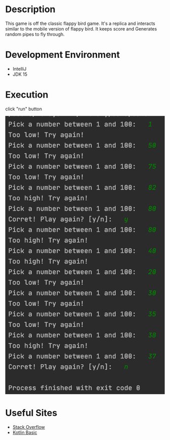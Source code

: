 # Description
This game is off the classic flappy bird game. It's a replica and interacts similar to the mobile version of flappy bird. It keeps score and Generates random pipes to fly through.

# Development Environment
* IntelliJ
* JDK 15

# Execution
click "run" button

![alt text](program_running.png)

# Useful Sites
* [Stack Overflow](https://stackoverflow.com)
* [Kotlin Basic](https://www.programiz.com/kotlin-programming/input-output)
